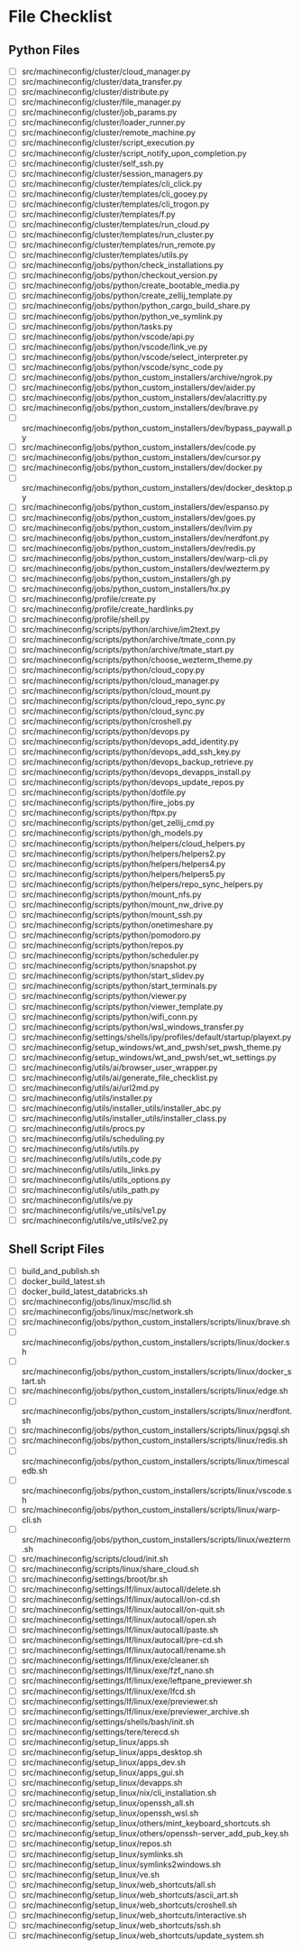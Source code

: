 # File Checklist

## Python Files

- [ ] src/machineconfig/cluster/cloud_manager.py
- [ ] src/machineconfig/cluster/data_transfer.py
- [ ] src/machineconfig/cluster/distribute.py
- [ ] src/machineconfig/cluster/file_manager.py
- [ ] src/machineconfig/cluster/job_params.py
- [ ] src/machineconfig/cluster/loader_runner.py
- [ ] src/machineconfig/cluster/remote_machine.py
- [ ] src/machineconfig/cluster/script_execution.py
- [ ] src/machineconfig/cluster/script_notify_upon_completion.py
- [ ] src/machineconfig/cluster/self_ssh.py
- [ ] src/machineconfig/cluster/session_managers.py
- [ ] src/machineconfig/cluster/templates/cli_click.py
- [ ] src/machineconfig/cluster/templates/cli_gooey.py
- [ ] src/machineconfig/cluster/templates/cli_trogon.py
- [ ] src/machineconfig/cluster/templates/f.py
- [ ] src/machineconfig/cluster/templates/run_cloud.py
- [ ] src/machineconfig/cluster/templates/run_cluster.py
- [ ] src/machineconfig/cluster/templates/run_remote.py
- [ ] src/machineconfig/cluster/templates/utils.py
- [ ] src/machineconfig/jobs/python/check_installations.py
- [ ] src/machineconfig/jobs/python/checkout_version.py
- [ ] src/machineconfig/jobs/python/create_bootable_media.py
- [ ] src/machineconfig/jobs/python/create_zellij_template.py
- [ ] src/machineconfig/jobs/python/python_cargo_build_share.py
- [ ] src/machineconfig/jobs/python/python_ve_symlink.py
- [ ] src/machineconfig/jobs/python/tasks.py
- [ ] src/machineconfig/jobs/python/vscode/api.py
- [ ] src/machineconfig/jobs/python/vscode/link_ve.py
- [ ] src/machineconfig/jobs/python/vscode/select_interpreter.py
- [ ] src/machineconfig/jobs/python/vscode/sync_code.py
- [ ] src/machineconfig/jobs/python_custom_installers/archive/ngrok.py
- [ ] src/machineconfig/jobs/python_custom_installers/dev/aider.py
- [ ] src/machineconfig/jobs/python_custom_installers/dev/alacritty.py
- [ ] src/machineconfig/jobs/python_custom_installers/dev/brave.py
- [ ] src/machineconfig/jobs/python_custom_installers/dev/bypass_paywall.py
- [ ] src/machineconfig/jobs/python_custom_installers/dev/code.py
- [ ] src/machineconfig/jobs/python_custom_installers/dev/cursor.py
- [ ] src/machineconfig/jobs/python_custom_installers/dev/docker.py
- [ ] src/machineconfig/jobs/python_custom_installers/dev/docker_desktop.py
- [ ] src/machineconfig/jobs/python_custom_installers/dev/espanso.py
- [ ] src/machineconfig/jobs/python_custom_installers/dev/goes.py
- [ ] src/machineconfig/jobs/python_custom_installers/dev/lvim.py
- [ ] src/machineconfig/jobs/python_custom_installers/dev/nerdfont.py
- [ ] src/machineconfig/jobs/python_custom_installers/dev/redis.py
- [ ] src/machineconfig/jobs/python_custom_installers/dev/warp-cli.py
- [ ] src/machineconfig/jobs/python_custom_installers/dev/wezterm.py
- [ ] src/machineconfig/jobs/python_custom_installers/gh.py
- [ ] src/machineconfig/jobs/python_custom_installers/hx.py
- [ ] src/machineconfig/profile/create.py
- [ ] src/machineconfig/profile/create_hardlinks.py
- [ ] src/machineconfig/profile/shell.py
- [ ] src/machineconfig/scripts/python/archive/im2text.py
- [ ] src/machineconfig/scripts/python/archive/tmate_conn.py
- [ ] src/machineconfig/scripts/python/archive/tmate_start.py
- [ ] src/machineconfig/scripts/python/choose_wezterm_theme.py
- [ ] src/machineconfig/scripts/python/cloud_copy.py
- [ ] src/machineconfig/scripts/python/cloud_manager.py
- [ ] src/machineconfig/scripts/python/cloud_mount.py
- [ ] src/machineconfig/scripts/python/cloud_repo_sync.py
- [ ] src/machineconfig/scripts/python/cloud_sync.py
- [ ] src/machineconfig/scripts/python/croshell.py
- [ ] src/machineconfig/scripts/python/devops.py
- [ ] src/machineconfig/scripts/python/devops_add_identity.py
- [ ] src/machineconfig/scripts/python/devops_add_ssh_key.py
- [ ] src/machineconfig/scripts/python/devops_backup_retrieve.py
- [ ] src/machineconfig/scripts/python/devops_devapps_install.py
- [ ] src/machineconfig/scripts/python/devops_update_repos.py
- [ ] src/machineconfig/scripts/python/dotfile.py
- [ ] src/machineconfig/scripts/python/fire_jobs.py
- [ ] src/machineconfig/scripts/python/ftpx.py
- [ ] src/machineconfig/scripts/python/get_zellij_cmd.py
- [ ] src/machineconfig/scripts/python/gh_models.py
- [ ] src/machineconfig/scripts/python/helpers/cloud_helpers.py
- [ ] src/machineconfig/scripts/python/helpers/helpers2.py
- [ ] src/machineconfig/scripts/python/helpers/helpers4.py
- [ ] src/machineconfig/scripts/python/helpers/helpers5.py
- [ ] src/machineconfig/scripts/python/helpers/repo_sync_helpers.py
- [ ] src/machineconfig/scripts/python/mount_nfs.py
- [ ] src/machineconfig/scripts/python/mount_nw_drive.py
- [ ] src/machineconfig/scripts/python/mount_ssh.py
- [ ] src/machineconfig/scripts/python/onetimeshare.py
- [ ] src/machineconfig/scripts/python/pomodoro.py
- [ ] src/machineconfig/scripts/python/repos.py
- [ ] src/machineconfig/scripts/python/scheduler.py
- [ ] src/machineconfig/scripts/python/snapshot.py
- [ ] src/machineconfig/scripts/python/start_slidev.py
- [ ] src/machineconfig/scripts/python/start_terminals.py
- [ ] src/machineconfig/scripts/python/viewer.py
- [ ] src/machineconfig/scripts/python/viewer_template.py
- [ ] src/machineconfig/scripts/python/wifi_conn.py
- [ ] src/machineconfig/scripts/python/wsl_windows_transfer.py
- [ ] src/machineconfig/settings/shells/ipy/profiles/default/startup/playext.py
- [ ] src/machineconfig/setup_windows/wt_and_pwsh/set_pwsh_theme.py
- [ ] src/machineconfig/setup_windows/wt_and_pwsh/set_wt_settings.py
- [ ] src/machineconfig/utils/ai/browser_user_wrapper.py
- [ ] src/machineconfig/utils/ai/generate_file_checklist.py
- [ ] src/machineconfig/utils/ai/url2md.py
- [ ] src/machineconfig/utils/installer.py
- [ ] src/machineconfig/utils/installer_utils/installer_abc.py
- [ ] src/machineconfig/utils/installer_utils/installer_class.py
- [ ] src/machineconfig/utils/procs.py
- [ ] src/machineconfig/utils/scheduling.py
- [ ] src/machineconfig/utils/utils.py
- [ ] src/machineconfig/utils/utils_code.py
- [ ] src/machineconfig/utils/utils_links.py
- [ ] src/machineconfig/utils/utils_options.py
- [ ] src/machineconfig/utils/utils_path.py
- [ ] src/machineconfig/utils/ve.py
- [ ] src/machineconfig/utils/ve_utils/ve1.py
- [ ] src/machineconfig/utils/ve_utils/ve2.py

## Shell Script Files

- [ ] build_and_publish.sh
- [ ] docker_build_latest.sh
- [ ] docker_build_latest_databricks.sh
- [ ] src/machineconfig/jobs/linux/msc/lid.sh
- [ ] src/machineconfig/jobs/linux/msc/network.sh
- [ ] src/machineconfig/jobs/python_custom_installers/scripts/linux/brave.sh
- [ ] src/machineconfig/jobs/python_custom_installers/scripts/linux/docker.sh
- [ ] src/machineconfig/jobs/python_custom_installers/scripts/linux/docker_start.sh
- [ ] src/machineconfig/jobs/python_custom_installers/scripts/linux/edge.sh
- [ ] src/machineconfig/jobs/python_custom_installers/scripts/linux/nerdfont.sh
- [ ] src/machineconfig/jobs/python_custom_installers/scripts/linux/pgsql.sh
- [ ] src/machineconfig/jobs/python_custom_installers/scripts/linux/redis.sh
- [ ] src/machineconfig/jobs/python_custom_installers/scripts/linux/timescaledb.sh
- [ ] src/machineconfig/jobs/python_custom_installers/scripts/linux/vscode.sh
- [ ] src/machineconfig/jobs/python_custom_installers/scripts/linux/warp-cli.sh
- [ ] src/machineconfig/jobs/python_custom_installers/scripts/linux/wezterm.sh
- [ ] src/machineconfig/scripts/cloud/init.sh
- [ ] src/machineconfig/scripts/linux/share_cloud.sh
- [ ] src/machineconfig/settings/broot/br.sh
- [ ] src/machineconfig/settings/lf/linux/autocall/delete.sh
- [ ] src/machineconfig/settings/lf/linux/autocall/on-cd.sh
- [ ] src/machineconfig/settings/lf/linux/autocall/on-quit.sh
- [ ] src/machineconfig/settings/lf/linux/autocall/open.sh
- [ ] src/machineconfig/settings/lf/linux/autocall/paste.sh
- [ ] src/machineconfig/settings/lf/linux/autocall/pre-cd.sh
- [ ] src/machineconfig/settings/lf/linux/autocall/rename.sh
- [ ] src/machineconfig/settings/lf/linux/exe/cleaner.sh
- [ ] src/machineconfig/settings/lf/linux/exe/fzf_nano.sh
- [ ] src/machineconfig/settings/lf/linux/exe/leftpane_previewer.sh
- [ ] src/machineconfig/settings/lf/linux/exe/lfcd.sh
- [ ] src/machineconfig/settings/lf/linux/exe/previewer.sh
- [ ] src/machineconfig/settings/lf/linux/exe/previewer_archive.sh
- [ ] src/machineconfig/settings/shells/bash/init.sh
- [ ] src/machineconfig/settings/tere/terecd.sh
- [ ] src/machineconfig/setup_linux/apps.sh
- [ ] src/machineconfig/setup_linux/apps_desktop.sh
- [ ] src/machineconfig/setup_linux/apps_dev.sh
- [ ] src/machineconfig/setup_linux/apps_gui.sh
- [ ] src/machineconfig/setup_linux/devapps.sh
- [ ] src/machineconfig/setup_linux/nix/cli_installation.sh
- [ ] src/machineconfig/setup_linux/openssh_all.sh
- [ ] src/machineconfig/setup_linux/openssh_wsl.sh
- [ ] src/machineconfig/setup_linux/others/mint_keyboard_shortcuts.sh
- [ ] src/machineconfig/setup_linux/others/openssh-server_add_pub_key.sh
- [ ] src/machineconfig/setup_linux/repos.sh
- [ ] src/machineconfig/setup_linux/symlinks.sh
- [ ] src/machineconfig/setup_linux/symlinks2windows.sh
- [ ] src/machineconfig/setup_linux/ve.sh
- [ ] src/machineconfig/setup_linux/web_shortcuts/all.sh
- [ ] src/machineconfig/setup_linux/web_shortcuts/ascii_art.sh
- [ ] src/machineconfig/setup_linux/web_shortcuts/croshell.sh
- [ ] src/machineconfig/setup_linux/web_shortcuts/interactive.sh
- [ ] src/machineconfig/setup_linux/web_shortcuts/ssh.sh
- [ ] src/machineconfig/setup_linux/web_shortcuts/update_system.sh

